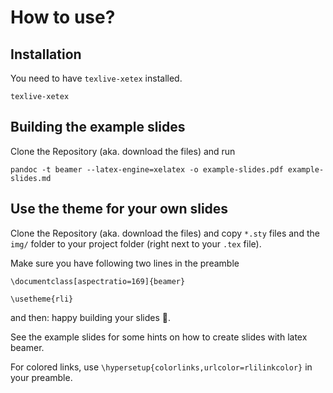 # How to use?

## Installation

You need to have `texlive-xetex` installed.

```
texlive-xetex
```


## Building the example slides

Clone the Repository (aka. download the files) and run

```
pandoc -t beamer --latex-engine=xelatex -o example-slides.pdf example-slides.md 
```

## Use the theme for your own slides

Clone the Repository (aka. download the files) and copy `*.sty` files  and the `img/` folder to your project folder (right next to your `.tex` file).

Make sure you have following two lines in the preamble

```
\documentclass[aspectratio=169]{beamer}

\usetheme{rli}
```
and then: happy building your slides :tada:.

See the example slides for some hints on how to create slides with latex beamer.

For colored links, use `\hypersetup{colorlinks,urlcolor=rlilinkcolor}` in your preamble.
